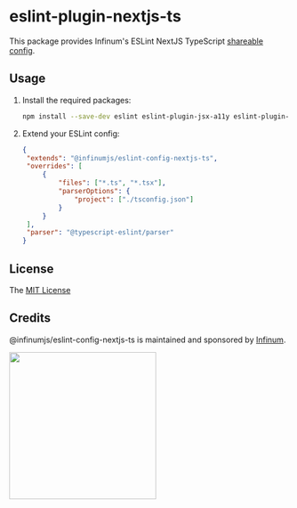 # eslint-plugin-nextjs-ts

This package provides Infinum's ESLint NextJS TypeScript [shareable config](https://eslint.org/docs/developer-guide/shareable-configs.html).

## Usage

1. Install the required packages:

   ```sh
   npm install --save-dev eslint eslint-plugin-jsx-a11y eslint-plugin-react eslint-plugin-react-hooks eslint-config-next @typescript-eslint/eslint-plugin @typescript-eslint/parser @infinumjs/eslint-config-nextjs-ts
   ```

2. Extend your ESLint config:

   ```json
   {
   	"extends": "@infinumjs/eslint-config-nextjs-ts",
   	"overrides": [
   		{
   			"files": ["*.ts", "*.tsx"],
   			"parserOptions": {
   				"project": ["./tsconfig.json"]
   			}
   		}
   	],
   	"parser": "@typescript-eslint/parser"
   }
   ```

## License

The [MIT License](../LICENSE)

## Credits

@infinumjs/eslint-config-nextjs-ts is maintained and sponsored by
[Infinum](https://www.infinum.com).

<img src="https://infinum.com/infinum.png" width="264">
